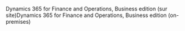 <span data-ttu-id="e7948-101">Dynamics 365 for Finance and Operations, Business edition (sur site)</span><span class="sxs-lookup"><span data-stu-id="e7948-101">Dynamics 365 for Finance and Operations, Business edition (on-premises)</span></span>
